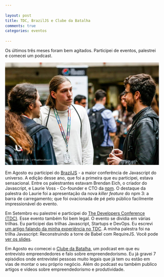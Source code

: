 ```yaml
---

layout: post
title: TDC, BrazilJS e Clube da Batalha
comments: true
categories: eventos

---
```


Os últimos três meses foram bem agitados. Participei de eventos, palestrei e comecei um podcast.

![Palestrando no TDC 2015](/assets/tdc2015.jpg)

Em Agosto eu participei do [BrazilJS](http://braziljs.com.br/) - a maior conferência de Javascript do universo. A edição desse ano, que foi a primeira que eu participei, estava sensacional. Entre os palestrantes estavam Brendan Eich, o criador do Javascript, e Laurie Voss - Co-founder e CTO da [npm](https://www.npmjs.com/). O destaque da palestra do Laurie foi a apresentação da nova *killer feature* do npm 3: a barra de carregamento; que foi ovacionada de pé pelo público facilmente impressionável do evento.

Em Setembro eu palestrei e participei do [The Developers Conference (TDC)](http://www.thedevelopersconference.com.br/tdc/2015/). Esse evento também foi bem legal. O evento se dividia em várias trilhas. Eu participei das trilhas Javascript, Startups e DevOps. Eu escrevi [um artigo falando da minha experiência no TDC](http://workit.rocks/blog/conteineres-startups-javascript-the-developers-conference/).
A minha palestra foi na trilha Javascript: Reconstruindo a torre de Babel com RequireJS. Você pode [ver os slides](/slides/babel/).

Em Agosto eu comecei o [Clube da Batalha](http://clubedabatalha.com.br), um podcast em que eu entrevisto empreendedores e falo sobre empreendedorismo. Eu já gravei 7 episódios onde entrevistei pessoas muito legais que já tem ou estão em vias de montar o seu próprio negócio. Além do podcast eu também publico artigos e vídeos sobre empreendedorismo e produtividade.
